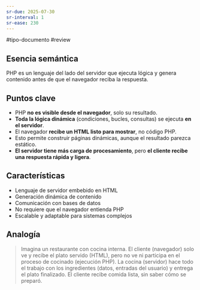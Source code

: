 ```yaml
---
sr-due: 2025-07-30
sr-interval: 1
sr-ease: 230
---
```


#tipo-documento #review  
## Esencia semántica
PHP es un lenguaje del lado del servidor que ejecuta lógica y genera contenido antes de que el navegador reciba la respuesta. 
## Puntos clave
- PHP **no es visible desde el navegador**, solo su resultado.
- **Toda la lógica dinámica** (condiciones, bucles, consultas) se ejecuta **en el servidor**.
- El navegador **recibe un HTML listo para mostrar**, no código PHP.
- Esto permite construir páginas dinámicas, aunque el resultado parezca estático.
- **El servidor tiene más carga de procesamiento**, pero **el cliente recibe una respuesta rápida y ligera**.
## Características
- Lenguaje de servidor embebido en HTML
- Generación dinámica de contenido
- Comunicación con bases de datos
- No requiere que el navegador entienda PHP
- Escalable y adaptable para sistemas complejos
## Analogía
> Imagina un restaurante con cocina interna. El cliente (navegador) solo ve y recibe el plato servido (HTML), pero no ve ni participa en el proceso de cocinado (ejecución PHP). La cocina (servidor) hace todo el trabajo con los ingredientes (datos, entradas del usuario) y entrega el plato finalizado. El cliente recibe comida lista, sin saber cómo se preparó.
